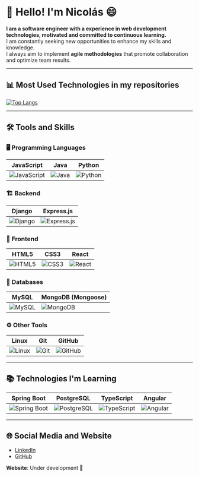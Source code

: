 # 👋 Hello! I'm Nicolás 😄

**I am a software engineer with a experience in web development technologies, motivated and committed to continuous learning.**  
I am constantly seeking new opportunities to enhance my skills and knowledge.  
I always aim to implement **agile methodologies** that promote collaboration and optimize team results.

---

## 📊 Most Used Technologies in my repositories

[![Top Langs](https://github-readme-stats.vercel.app/api/top-langs/?username=bernal-nicolas&layout=compact&theme=radical)](https://github.com/anuraghazra/github-readme-stats)

---

## 🛠️ Tools and Skills

### 🖥️ **Programming Languages**

| **JavaScript** | **Java** | **Python** |
|----------------|----------|------------|
| ![JavaScript](https://img.shields.io/badge/-JavaScript-F7DF1E?style=flat-square&logo=javascript&logoColor=black)| ![Java](https://img.shields.io/badge/-Java-007396?style=flat-square&logo=java&logoColor=white) | ![Python](https://img.shields.io/badge/-Python-3776AB?style=flat-square&logo=python&logoColor=white)  |

### 🏗️ **Backend**

| **Django** | **Express.js** |
|------------|----------------|
| ![Django](https://img.shields.io/badge/-Django-092E20?style=flat-square&logo=django&logoColor=white) | ![Express.js](https://img.shields.io/badge/-Express.js-000000?style=flat-square&logo=express&logoColor=white)  |

### 🎨 **Frontend**

| **HTML5** | **CSS3** | **React** |
|-----------|----------|-----------|
| ![HTML5](https://img.shields.io/badge/-HTML5-E34F26?style=flat-square&logo=html5&logoColor=white) | ![CSS3](https://img.shields.io/badge/-CSS3-1572B6?style=flat-square&logo=css3&logoColor=white)  | ![React](https://img.shields.io/badge/-React-61DAFB?style=flat-square&logo=react&logoColor=black)  |

### 💾 **Databases**

| **MySQL** | **MongoDB (Mongoose)** |
|-----------|------------------------|
| ![MySQL](https://img.shields.io/badge/-MySQL-4479A1?style=flat-square&logo=mysql&logoColor=white) | ![MongoDB](https://img.shields.io/badge/-MongoDB-47A248?style=flat-square&logo=mongodb&logoColor=white)  |

### ⚙️ **Other Tools**

| **Linux** | **Git** | **GitHub** |
|------------------------------------|---------|------------|
| ![Linux](https://img.shields.io/badge/-Linux-FCC624?style=flat-square&logo=linux&logoColor=black)  | ![Git](https://img.shields.io/badge/-Git-F05032?style=flat-square&logo=git&logoColor=white)  | ![GitHub](https://img.shields.io/badge/-GitHub-181717?style=flat-square&logo=github&logoColor=white)  |

---

## 📚 Technologies I'm Learning

| **Spring Boot** | **PostgreSQL** | **TypeScript** | **Angular** |
|-----------------|----------------|----------------|-------------|
| ![Spring Boot](https://img.shields.io/badge/-Spring%20Boot-6DB33F?style=flat-square&logo=springboot&logoColor=white)  | ![PostgreSQL](https://img.shields.io/badge/-PostgreSQL-4169E1?style=flat-square&logo=postgresql&logoColor=white)  | ![TypeScript](https://img.shields.io/badge/-TypeScript-3178C6?style=flat-square&logo=typescript&logoColor=white)  | ![Angular](https://img.shields.io/badge/-Angular-DD0031?style=flat-square&logo=angular&logoColor=white) |

---

## 🌐 Social Media and Website

- [LinkedIn](https://www.linkedin.com/in/bernalnicolas)  
- [GitHub](https://github.com/bernal-nicolas)  

**Website**: Under development 🚧